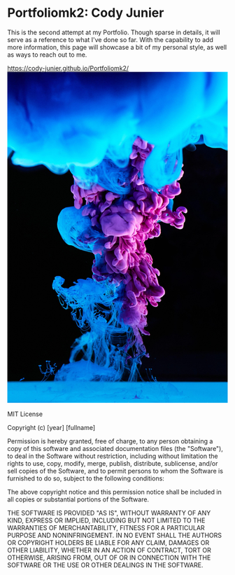 # Portfoliomk2: Cody Junier
This is the second attempt at my Portfolio. Though sparse in details, it will serve as a reference to what I've done so far. With the capability to add more information, this page will showcase a bit of my personal style, as well as ways to reach out to me.

https://cody-junier.github.io/Portfoliomk2/
![background for webpage](assets/images/pexels-cottonbro-9669098.jpg)

MIT License

Copyright (c) [year] [fullname]

Permission is hereby granted, free of charge, to any person obtaining a copy
of this software and associated documentation files (the "Software"), to deal
in the Software without restriction, including without limitation the rights
to use, copy, modify, merge, publish, distribute, sublicense, and/or sell
copies of the Software, and to permit persons to whom the Software is
furnished to do so, subject to the following conditions:

The above copyright notice and this permission notice shall be included in all
copies or substantial portions of the Software.

THE SOFTWARE IS PROVIDED "AS IS", WITHOUT WARRANTY OF ANY KIND, EXPRESS OR
IMPLIED, INCLUDING BUT NOT LIMITED TO THE WARRANTIES OF MERCHANTABILITY,
FITNESS FOR A PARTICULAR PURPOSE AND NONINFRINGEMENT. IN NO EVENT SHALL THE
AUTHORS OR COPYRIGHT HOLDERS BE LIABLE FOR ANY CLAIM, DAMAGES OR OTHER
LIABILITY, WHETHER IN AN ACTION OF CONTRACT, TORT OR OTHERWISE, ARISING FROM,
OUT OF OR IN CONNECTION WITH THE SOFTWARE OR THE USE OR OTHER DEALINGS IN THE
SOFTWARE.
